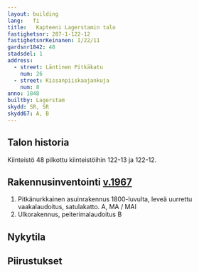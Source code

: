 ```yaml
---
layout: building
lang:   fi
title:   Kapteeni Lagerstamin talo
fastighetsnr: 287-1-122-12
fastighetsnrKeinanen: I/22/11
gardsnr1842: 48
stadsdel: 1
address:
  - street: Läntinen Pitkäkatu
    num: 26
  - street: Kissanpiiskaajankuja
    num: 8
anno: 1848
builtby: Lagerstam
skydd: SR, SR
skydd67: A, B
---
```


## Talon historia
Kiinteistö 48 pilkottu kiinteistöihin 122-13 ja 122-12.


## Rakennusinventointi <a href="/sources/keinanen_karki.pdf">v.1967</a>
1. Pitkänurkkainen asuinrakennus 1800-luvulta, leveä uurrettu vaakalaudoitus, satulakatto. A, MA / MAI
2. Ulkorakennus, peiterimalaudoitus B


## Nykytila

## Piirustukset
